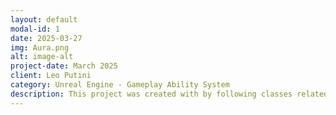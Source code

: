 ```yaml
---
layout: default
modal-id: 1
date: 2025-03-27
img: Aura.png
alt: image-alt
project-date: March 2025
client: Leo Putini
category: Unreal Engine - Gameplay Ability System
description: This project was created with by following classes related to Unreal Engine's Gameplay Ability System Framework. I've made my own changes and additions to it as neccessary to indicate the closest possible of a finished product.
---
```

